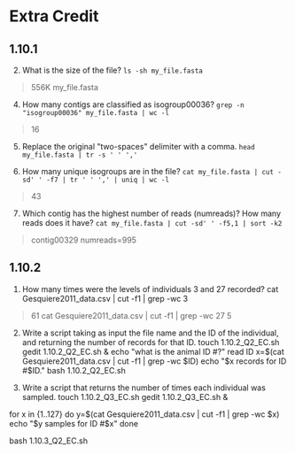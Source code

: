 # Extra Credit

## 1.10.1

2. What is the size of the file?
`ls -sh my_file.fasta`
> 556K my_file.fasta

4. How many contigs are classified as isogroup00036?
`grep -n "isogroup00036" my_file.fasta | wc -l`
> 16

5. Replace the original "two-spaces" delimiter with a comma.
`head my_file.fasta | tr -s ' ' ','`

6. How many unique isogroups are in the file?
`cat my_file.fasta | cut -sd' ' -f7 | tr ' ' ',' | uniq | wc -l`
> 43 

7. Which contig has the highest number of reads (numreads)? How many reads does it have? 
`cat my_file.fasta | cut -sd' ' -f5,1 | sort -k2`
> contig00329 numreads=995



## 1.10.2

1. How many times were the levels of individuals 3 and 27 recorded?
cat Gesquiere2011_data.csv | cut -f1 | grep -wc 3
> 61
cat Gesquiere2011_data.csv | cut -f1 | grep -wc 27
> 5

2. Write a script taking as input the file name and the ID of the individual, and returning the number of records for that ID. 
touch 1.10.2_Q2_EC.sh
gedit 1.10.2_Q2_EC.sh &
echo "what is the animal ID #?"
read ID
x=$(cat Gesquiere2011_data.csv | cut -f1 | grep -wc $ID)
echo "$x records for ID #$ID."
bash 1.10.2_Q2_EC.sh

3. Write a script that returns the number of times each individual was sampled. 
touch 1.10.2_Q3_EC.sh
gedit 1.10.2_Q3_EC.sh &

for x in {1..127}
	do y=$(cat Gesquiere2011_data.csv | cut -f1 | grep -wc $x)
echo "$y samples for ID #$x"
done

bash 1.10.3_Q2_EC.sh

